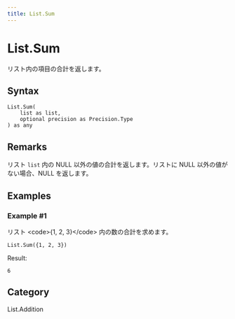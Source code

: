 ```yaml
---
title: List.Sum
---
```


# List.Sum


リスト内の項目の合計を返します。


## Syntax

```powerquery
List.Sum(
    list as list,
    optional precision as Precision.Type
) as any
```


## Remarks

リスト <code>list</code> 内の NULL 以外の値の合計を返します。リストに NULL 以外の値がない場合、NULL を返します。


## Examples

### Example #1 
リスト &lt;code&gt;\{1, 2, 3}&lt;/code&gt; 内の数の合計を求めます。
```powerquery
List.Sum({1, 2, 3})
```

Result: 
```powerquery
6
```




## Category
List.Addition
